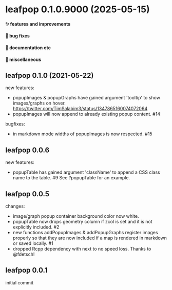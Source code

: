 # leafpop 0.1.0.9000 (2025-05-15)

#### ✨ features and improvements

#### 🐛 bug fixes

#### 💬 documentation etc

#### 🍬 miscellaneous


## leafpop 0.1.0 (2021-05-22)

new features:

  * popupImages & popupGraphs have gained argument 'tooltip' to show images/graphs on hover. https://twitter.com/TimSalabim3/status/1347865160074072064
  * popupImages will now append to already existing popup content. #14
  
bugfixes:

  * in markdown mode widths of popupImages is now respected. #15

## leafpop 0.0.6

new features:

  * popupTable has gained argument 'className' to append a CSS class name to the table. #9 See ?popupTable for an example.

## leafpop 0.0.5

changes:

  * image/graph popup container background color now white.
  * popupTable now drops geometry column if zcol is set and it is not explicitly included. #2
  * new functions addPopupImages & addPopupGraphs register images properly so that they are now included if a map is rendered in markdown or saved locally. #1
  * dropped Rcpp dependency with next to no speed loss. Thanks to @fdetsch!

## leafpop 0.0.1

initial commit
